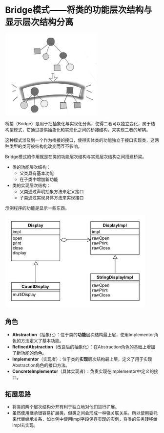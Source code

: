 # Bridge模式——将类的功能层次结构与显示层次结构分离

<img src="asset/sketch.jpg"  width=300  alt="sketch"/>

桥接（Bridge）是用于把抽象化与实现化分离，使得二者可以独立变化，属于结构型模式，它通过提供抽象化和实现化之间的桥接结构，来实现二者的解耦。

这种模式涉及到一个作为桥接的接口，使得实体类的功能独立于接口实现类，这两种类型的类可被结构化改变而互不影响。

Bridge模式的作用就是在类的功能层次结构与实现层次结构之间搭建桥梁。

* 类的功能层次结构：
  * 父类具有基本功能
  * 在子类中增加新功能
* 类的实现层次结构：
  * 父类通过声明抽象方法来定义接口
  * 子类通过实现具体方法来实现接口

示例程序的功能是显示一些东西。

![bridge](asset/bridge.jpg)

## 角色

* **Abstraction**（抽象化）：位于类的**功能**层次结构最上层，使用Implementor角色的方法定义了基本功能。
* **RefinedAbstraction**（改良后的抽象化）：在Abstraction角色的基础上增加了新功能的角色。
* **Implementor**（实现者）：位于类的**实现**层次结构最上层，定义了用于实现Abstraction角色的接口方法。
* **ConcreteImplementor**（具体实现者）：负责实现在Implementor中定义的接口。

## 拓展思路

* 将类的两个层次结构分开有利于独立地对他们进行扩展。
* 虽然使用继承很容易扩展类，但类之间会形成一种强关联关系。所以使用委托来代替继承关系，如本例中使用impl字段保存实现的实例，将类的任务转移给impl去实现。